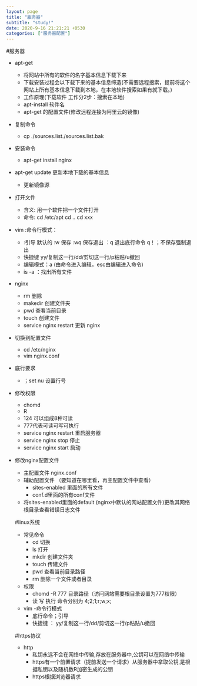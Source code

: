 ```yaml
---
layout: page
title: "服务器"
subtitle: "study!"
date: 2020-9-16 21:21:21 +0530
categories: ["服务器配置"]
---
```


#服务器
  - apt-get
    - 将网站中所有的软件的名字基本信息下载下来
    - 下载安装过程会以下载下来的基本信息缔造(不需要远程搜索，提前将这个网站上所有基本信息下载到本地，在本地软件搜索如果有就下载。)
    - 工作原理(下载软件 工作分2步：搜索在本地)
    - apt-install 软件名
    - apt-get 的配置文件(修改远程连接为阿里云的镜像)
  - 复制命令
    - cp ./sources.list./sources.list.bak
  - 安装命令
    - apt-get install nginx  
  - apt-get update 更新本地下载的基本信息
    - 更新镜像源
  - 打开文件
    - 含义: 用一个软件把一个文件打开
    - 命令: cd /etc/apt cd .. cd xxx
  - vim :命令行模式：
    - :引导 默认的 :w 保存 :wq 保存退出 ：q 退出底行命令 q！；不保存强制退出
    - 快捷键 yy/复制这一行/dd/剪切这一行/p粘贴/u撤回
    - 编辑模式：a (由命令进入编辑，esc由编辑进入命令)
    - is -a ：找出所有文件
    
  - nginx
    - rm 删除
    - makedir 创建文件夹
    - pwd    查看当前目录
    - touch   创建文件
    - service nginx restart 更新 nginx
- 切换到配置文件 
    - cd /etc/nginx
    - vim nginx.conf
- 底行要求
  - ；set nu 设置行号
- 修改权限
  - chomd
  - R
  - 124 可以组成8种可读
  - 777代表可读可写可执行
  - service nginx restart 重启服务器
  - service nginx stop 停止
  - service nginx start 启动
- 修改nginx配置文件
  - 主配置文件 nginx.conf
  - 辅助配置文件 （要知道在哪里看，再主配置文件中查看）
     - sites-enabled 里面的所有文件
     - conf.d里面的所有conf文件
  - 将sites-enabled里面的default (nginx中默认的网站配置文件)更改其网络根目录查看错误日志文件

  #linux系统
   
   
  - 常见命令
     - cd 切换
     - ls 打开
     - mkdir 创建文件夹
     - touch  传建文件
     - pwd 查看当前目录路径
     - rm 删除一个文件或者目录
  - 权限
     - chomd -R 777 目录路径（访问网站需要根目录设置为777权限）
     - 读 写 执行 命令分别为 4;2;1;r;w;x;
  - vim
     -命令行模式
     - 底行命令；引导
     - 快捷键 ： yy/复制这一行/dd/剪切这一行/p粘贴/u撤回  

   #https协议

   - http
     - 私钥永远不会在网络中传输,存放在服务器中,公钥可以在网络中传输
     - https有一个前置请求（提前发送一个请求）从服务器中拿取公钥,是根据私钥以及随机数R加密生成的公钥
     - https根据浏览器请求